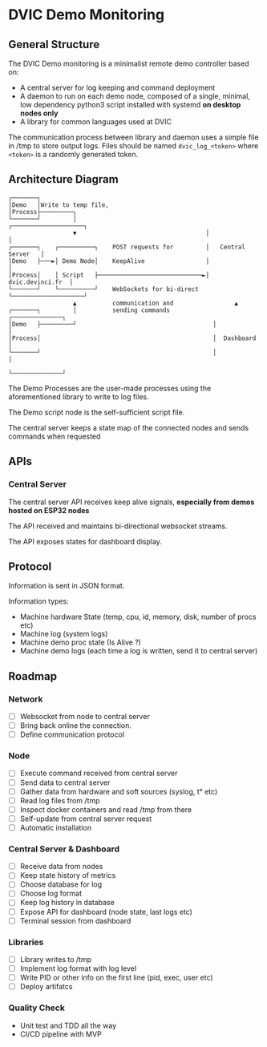 # DVIC Demo Monitoring


## General Structure 

The DVIC Demo monitoring is a minimalist remote demo controller based on:

- A central server for log keeping and command deployment
- A daemon to run on each demo node, composed of a single, minimal, low dependency python3 script installed with systemd **on desktop nodes only**
- A library for common languages used at DVIC

The communication process between library and daemon uses a simple file in /tmp to store output logs.
Files should be named `dvic_log_<token>` where `<token>` is a randomly generated token.

## Architecture Diagram

```
┌───────┐
│Demo   │Write to temp file, 
│Process├─────────┐
└───────┘         │                                    ┌────────────────────┐
                  ▼                                    │                    │
┌───────┐    ┌──────────┐    POST requests for         │   Central Server   │
│Demo   ├───►│ Demo Node│    KeepAlive                 │                    │
│Process│    │ Script   ├─────────────────────────────►│   dvic.devinci.fr  │
└───────┘    └──────────┘    WebSockets for bi-direct  └────────────────────┘
                  ▲          communication and                 ▲
┌───────┐         │          sending commands            ┌──────────────┐
│Demo   ├─────────┘                                      │              │
│Process│                                                │  Dashboard   │
└───────┘                                                │              │
                                                         └──────────────┘
```


The Demo Processes are the user-made processes using the aforementioned library to write to log files.

The Demo script node is the self-sufficient script file.

The central server keeps a state map of the connected nodes and sends commands when requested


## APIs

### Central Server

The central server API receives keep alive signals, **especially from demos hosted on ESP32 nodes**

The API received and maintains bi-directional websocket streams.

The API exposes states for dashboard display.

## Protocol

Information is sent in JSON format.

Information types:
- Machine hardware State (temp, cpu, id, memory, disk, number of procs etc)
- Machine log (system logs)
- Machine demo proc state (Is Alive ?)
- Machine demo logs (each time a log is written, send it to central server)


## Roadmap

### Network

- [ ] Websocket from node to central server
- [ ] Bring back online the connection.
- [ ] Define communication protocol

### Node

- [ ] Execute command received from central server
- [ ] Send data to central server
- [ ] Gather data from hardware and soft sources (syslog, t° etc)
- [ ] Read log files from /tmp
- [ ] Inspect docker containers and read /tmp from there
- [ ] Self-update from central server request
- [ ] Automatic installation

### Central Server & Dashboard

- [ ] Receive data from nodes
- [ ] Keep state history of metrics
- [ ] Choose database for log
- [ ] Choose log format
- [ ] Keep log history in database 
- [ ] Expose API for dashboard (node state, last logs etc)
- [ ] Terminal session from dashboard

### Libraries

- [ ] Library writes to /tmp
- [ ] Implement log format with log level
- [ ] Write PID or other info on the first line (pid, exec, user etc)
- [ ] Deploy artifatcs

### Quality Check

- Unit test and TDD all the way
- CI/CD pipeline with MVP